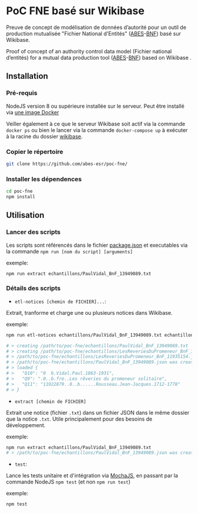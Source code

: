 # PoC FNE basé sur Wikibase

Preuve de concept de modélisation de données d’autorité pour un outil de production mutualisée "Fichier National d'Entités" ([ABES](http://www.abes.fr/)-[BNF](https://www.bnf.fr/fr)) basé sur Wikibase.


Proof of concept of an authority control data model (Fichier national
d’entités) for a mutual data production tool ([ABES](http://www.abes.fr/)-[BNF](https://www.bnf.fr)) based on Wikibase .

## Installation

### Pré-requis

NodeJS version 8 ou supérieure installée sur le serveur. Peut être installé via [une image Docker](https://jdlm.info/articles/2016/03/06/lessons-building-node-app-docker.html)

Veiller également à ce que le serveur Wikibase soit actif via la commande `docker ps` ou bien le lancer via la commande `docker-compose up` à exécuter à la racine du dossier [wikibase](https://github.com/abes-esr/poc-fne-wikibase-docker).

### Copier le répertoire
```sh
git clone https://github.com/abes-esr/poc-fne/
```

### Installer les dépendences
```sh
cd poc-fne
npm install
```

## Utilisation

### Lancer des scripts

Les scripts sont référencés dans le fichier [package.json](https://github.com/abes-esr/poc-fne/blob/naive-etl/package.json) et executables via la commande `npm run [nom du script] [arguments]`

exemple:

`npm run extract echantillons/PaulVidal_BnF_13949089.txt`

### Détails des scripts

- `etl-notices [chemin de FICHIER]...`:

Extrait, tranforme et charge une ou plusieurs notices dans Wikibase.

exemple:

```sh
npm run etl-notices echantillons/PaulVidal_BnF_13949089.txt echantillons/LesReveriesDuPromeneur_BnF_11935154.txt

# > creating /path/to/poc-fne/echantillons/PaulVidal_BnF_13949089.txt
# > creating /path/to/poc-fne/echantillons/LesReveriesDuPromeneur_BnF_11935154.txt
# > /path/to/poc-fne/echantillons/LesReveriesDuPromeneur_BnF_11935154.json was created.
# > /path/to/poc-fne/echantillons/PaulVidal_BnF_13949089.json was created.
# > loaded {
# >   "Q10": "0  b.Vidal.Paul.1863-1931",
# >   "Q9": ".0..b.fre..Les rêveries du promeneur solitaire",
# >   "Q11": "11922879..0..b......Rousseau.Jean-Jacques.1712-1778"
# > }
```

- `extract [chemin de FICHIER]`

Extrait une notice (fichier `.txt`) dans un fichier JSON dans le même dossier que la notice `.txt`. Utile principalement pour des besoins de développement.

exemple:

```sh
npm run extract echantillons/PaulVidal_BnF_13949089.txt
# > /path/to/poc-fne/echantillons/PaulVidal_BnF_13949089.json was created.
```

- `test`:

Lance les tests unitaire et d'intégration via [MochaJS](https://mochajs.org/), en passant par la commande NodeJS `npm test` (et non `npm run test`)

exemple:

```sh
npm test
```
